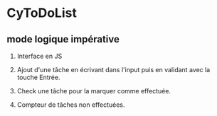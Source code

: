 # CyToDoList 
## mode logique impérative 
1. Interface en JS

2. Ajout d'une tâche en écrivant dans l'input puis en validant avec la touche Entrée.


3. Check une tâche pour la marquer comme effectuée.

4. Compteur de tâches non effectuées.